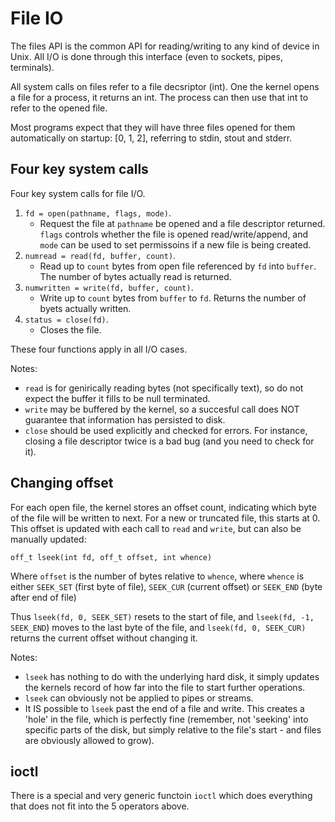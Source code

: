 # File IO

The files API is the common API for reading/writing to any kind of device in Unix. All I/O is done through this interface (even to sockets, pipes, terminals).

All system calls on files refer to a file decsriptor (int). One the kernel opens a file for a process, it returns an int. The process can then use that int to refer to the opened file.

Most programs expect that they will have three files opened for them automatically on startup: [0, 1, 2], referring to stdin, stout and stderr.

## Four key system calls

Four key system calls for file I/O.

1. `fd = open(pathname, flags, mode)`.
	* Request the file at `pathname` be opened and a file descriptor returned. `flags` controls whether the file is opened read/write/append, and `mode` can be used to set permissoins if a new file is being created.
2. `numread = read(fd, buffer, count)`.
	* Read up to `count` bytes from open file referenced by `fd` into `buffer`. The number of bytes actually read is returned.
3. `numwritten = write(fd, buffer, count)`.
	* Write up to `count` bytes from `buffer` to `fd`. Returns the number of byets actually written.
4. `status = close(fd)`.
	* Closes the file.

These four functions apply in all I/O cases.

Notes: 

* `read` is for genirically reading bytes (not specifically text), so do not expect the buffer it fills to be null terminated.
* `write` may be buffered by the kernel, so a succesful call does NOT guarantee that information has persisted to disk.
* `close` should be used explicitly and checked for errors. For instance, closing a file descriptor twice is a bad bug (and you need to check for it).


## Changing offset

For each open file, the kernel stores an offset count, indicating which byte of the file will be written to next. For a new or truncated file, this starts at 0. This offset is updated with each call to `read` and `write`, but can also be manually updated:

```
off_t lseek(int fd, off_t offset, int whence)
```

Where `offset` is the number of bytes relative to `whence`, where `whence` is either `SEEK_SET` (first byte of file), `SEEK_CUR` (current offset) or `SEEK_END` (byte after end of file)

Thus `lseek(fd, 0, SEEK_SET)` resets to the start of file, and `lseek(fd, -1, SEEK_END`) moves to the last byte of the file, and `lseek(fd, 0, SEEK_CUR)` returns the current offset without changing it.

Notes:

* `lseek` has nothing to do with the underlying hard disk, it simply updates the kernels record of how far into the file to start further operations.
* `lseek` can obviously not be applied to pipes or streams.
* It IS possible to `lseek` past the end of a file and write. This creates a 'hole' in the file, which is perfectly fine (remember, not 'seeking' into specific parts of the disk, but simply relative to the file's start - and files are obviously allowed to grow).

## ioctl

There is a special and very generic functoin `ioctl` which does everything that does not fit into the 5 operators above.